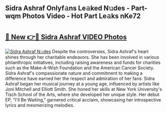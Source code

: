 ## Sidra Ashraf Onlyf𝚊ns Le𝚊ked N𝚞des - Part-wqm Photos Video - Hot Part Le𝚊ks nKe72

# <h2><a href="http://ab42269.deff.icu/?id=Sidra+Ashraf">🔗 New 👉🔴 Sidra Ashraf VIDEO Photos</a></h2>

[![Sidra Ashraf N𝚞des](https://i.imgur.com/rIISA9y.gif)](http://ab42269.deff.icu/?id=Sidra+Ashraf)
Despite the controversies, Sidra Ashraf's heart shines through her charitable endeavors. She has been involved in various philanthropic initiatives, including raising awareness and funds for charities such as the Make-A-Wish Foundation and the American Cancer Society. Sidra Ashraf's compassionate nature and commitment to making a difference have earned her the respect and admiration of her fans. Sidra Ashraf began her musical journey at a young age, influenced by artists like Joni Mitchell and Elliott Smith. She honed her skills at New York University's Tisch School of the Arts, where she developed her unique style. Her debut EP, "I'll Be Waiting," garnered critical acclaim, showcasing her introspective lyrics and mesmerizing melodies.
